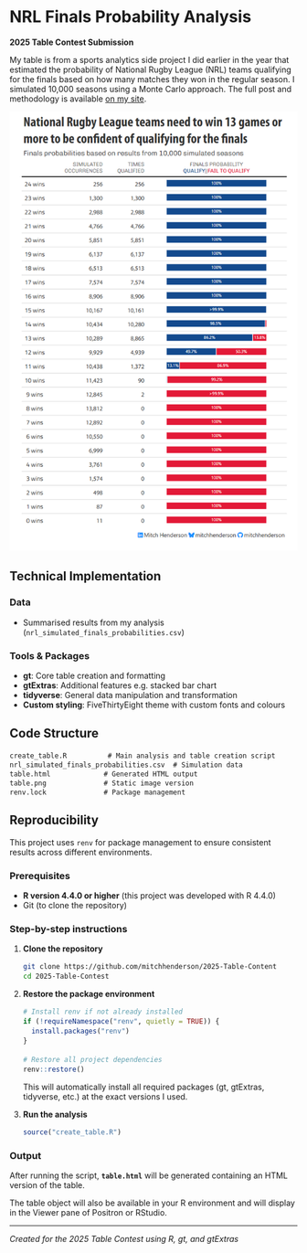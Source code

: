 # NRL Finals Probability Analysis

**2025 Table Contest Submission**

My table is from a sports analytics side project I did earlier in the year that estimated the probability of National Rugby League (NRL) teams qualifying for the finals based on how many matches they won in the regular season. I simulated 10,000 seasons using a Monte Carlo approach. The full post and methodology is available [on my site](https://mitchhenderson.dev/posts/2025-01-18-how-many-wins-do-nrl-teams-need-to-make-the-finals/).

![NRL Finals Probability Table](table.png)

## Technical Implementation

### Data
- Summarised results from my analysis (`nrl_simulated_finals_probabilities.csv`)

### Tools & Packages
- **gt**: Core table creation and formatting
- **gtExtras**: Additional features e.g. stacked bar chart
- **tidyverse**: General data manipulation and transformation
- **Custom styling**: FiveThirtyEight theme with custom fonts and colours

## Code Structure

```
create_table.R          # Main analysis and table creation script
nrl_simulated_finals_probabilities.csv  # Simulation data
table.html             # Generated HTML output
table.png              # Static image version
renv.lock              # Package management
```

## Reproducibility

This project uses `renv` for package management to ensure consistent results across different environments.

### Prerequisites

- **R version 4.4.0 or higher** (this project was developed with R 4.4.0)
- Git (to clone the repository)

### Step-by-step instructions

1. **Clone the repository**
   ```bash
   git clone https://github.com/mitchhenderson/2025-Table-Content
   cd 2025-Table-Contest
   ```

2. **Restore the package environment**
   ```r
   # Install renv if not already installed
   if (!requireNamespace("renv", quietly = TRUE)) {
     install.packages("renv")
   }

   # Restore all project dependencies
   renv::restore()
   ```
   This will automatically install all required packages (gt, gtExtras, tidyverse, etc.) at the exact versions I used.

3. **Run the analysis**
   ```r
   source("create_table.R")
   ```

### Output

After running the script, **`table.html`** will be generated containing an HTML version of the table.

The table object will also be available in your R environment and will display in the Viewer pane of Positron or RStudio.

---

*Created for the 2025 Table Contest using R, gt, and gtExtras*
